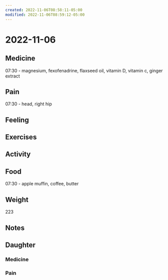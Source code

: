 ```yaml
---
created: 2022-11-06T08:58:11-05:00
modified: 2022-11-06T08:59:12-05:00
---
```


# 2022-11-06

## Medicine

07:30 - magnesium, fexofenadrine, flaxseed oil, vitamin D, vitamin c, ginger extract

## Pain

07:30 - head, right hip

## Feeling


## Exercises


## Activity


## Food

07:30 - apple muffin, coffee, butter 

## Weight

223

## Notes

## Daughter


### Medicine


### Pain
